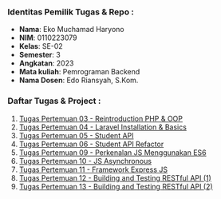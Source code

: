 ### Identitas Pemilik Tugas & Repo :

- **Nama**: Eko Muchamad Haryono  
- **NIM**: 0110223079
- **Kelas**: SE-02
- **Semester**: 3
- **Angkatan**: 2023
- **Mata kuliah**: Pemrograman Backend
- **Nama Dosen**: Edo Riansyah, S.Kom.

### Daftar Tugas & Project :
1. [Tugas Pertemuan 03 - Reintroduction PHP & OOP](https://github.com/ekomh170/backend-2024-se02/tree/pertemuan-3)
2. [Tugas Pertemuan 04 - Laravel Installation & Basics](https://github.com/ekomh170/backend-2024-se02/tree/pertemuan-4_rest-api)
3. [Tugas Pertemuan 05 - Student API](https://github.com/ekomh170/backend-2024-se02/tree/pertemuan-5_student-api)
4. [Tugas Pertemuan 06 - Student API Refactor](https://github.com/ekomh170/backend-2024-se02/tree/pertemuan-6_refactor)
5. [Tugas Pertemuan 09 - Perkenalan JS Menggunakan ES6](https://github.com/ekomh170/backend-2024-se02/tree/pertemuan-9_perkenalan_js_es6)
6. [Tugas Pertemuan 10 - JS Asynchronous](https://github.com/ekomh170/backend-2024-se02/tree/pertemuan-10_asynchronous_programming_js)
7. [Tugas Pertemuan 11 - Framework Express JS](https://github.com/ekomh170/backend-2024-se02/tree/pertemuan-11_express_js)
8. [Tugas Pertemuan 12 - Building and Testing RESTful API (1)](https://github.com/ekomh170/backend-2024-se02/tree/pertemuan-12)
9. [Tugas Pertemuan 13 - Building and Testing RESTful API (2)](https://github.com/ekomh170/backend-2024-se02/tree/pertemuan-13)